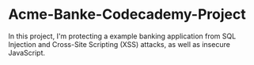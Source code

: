 # Acme-Banke-Codecademy-Project
In this project, I'm protecting a example banking application from SQL Injection and Cross-Site Scripting (XSS) attacks, as well as insecure JavaScript.
